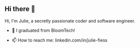 ## Hi there 👋
Hi, I'm Julie, a secretly passionate coder and software engineer. 

- 🌱 I graduated from BloomTech!

- 📫 How to reach me: linkedin.com/in/julie-fiess


<!--
**f-julie/f-julie** is a ✨ _special_ ✨ repository because its `README.md` (this file) appears on your GitHub profile.

Here are some ideas to get you started:

- 🔭 I’m currently working on ...
- 🌱 I’m currently learning ...
- 👯 I’m looking to collaborate on ...
- 🤔 I’m looking for help with ...
- 💬 Ask me about ...
- 📫 How to reach me: ...
- 😄 Pronouns: ...
- ⚡ Fun fact: ...
-->
